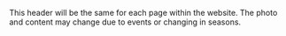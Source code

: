 This header will be the same for each page within the website. The photo and content may change due to events or changing in seasons.
